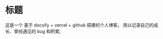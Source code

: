 # 标题

这是一个 基于 docsify + vercel + github 搭建的个人博客。
用以记录自己的成长、曾经遇见的 bug 和积累;

<span id="busuanzi_container_site_pv" style='display:none'>
    👀 本站总访问量：<span id="busuanzi_value_site_pv"></span> 次
</span>
<span id="busuanzi_container_site_uv" style='display:none'>
    | 🚴‍♂️ 本站总访客数：<span id="busuanzi_value_site_uv"></span> 人
</span>
